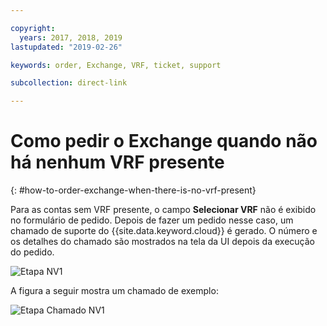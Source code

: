 ```yaml
---

copyright:
  years: 2017, 2018, 2019
lastupdated: "2019-02-26"

keywords: order, Exchange, VRF, ticket, support

subcollection: direct-link

---
```


# Como pedir o Exchange quando não há nenhum VRF presente
{: #how-to-order-exchange-when-there-is-no-vrf-present}

Para as contas sem VRF presente, o campo **Selecionar VRF** não é exibido no formulário de pedido. Depois de fazer um pedido nesse caso, um chamado de suporte do {{site.data.keyword.cloud}} é gerado. O número e os detalhes do chamado são mostrados na tela da UI
depois da execução do pedido.

![Etapa NV1](/images/No-VRF-Step1.png)

A figura a seguir mostra um chamado de exemplo:

![Etapa Chamado NV1](/images/No-VRF-Step1-ticket.png)
